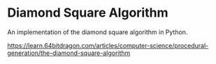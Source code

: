 # Diamond Square Algorithm
An implementation of the diamond square algorithm in Python.

https://learn.64bitdragon.com/articles/computer-science/procedural-generation/the-diamond-square-algorithm
